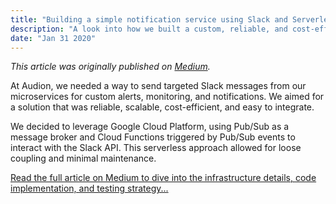```yaml
---
title: "Building a simple notification service using Slack and Serverless infrastructure"
description: "A look into how we built a custom, reliable, and cost-efficient notification system using Google Pub/Sub, Cloud Functions, and Slack at Audion."
date: "Jan 31 2020"
---
```


*This article was originally published on [Medium](https://medium.com/audion-tech/building-a-simple-notification-service-using-slack-and-serverless-infrastructure-64eeba514da0).*

At Audion, we needed a way to send targeted Slack messages from our microservices for custom alerts, monitoring, and notifications. We aimed for a solution that was reliable, scalable, cost-efficient, and easy to integrate.

We decided to leverage Google Cloud Platform, using Pub/Sub as a message broker and Cloud Functions triggered by Pub/Sub events to interact with the Slack API. This serverless approach allowed for loose coupling and minimal maintenance.

[Read the full article on Medium to dive into the infrastructure details, code implementation, and testing strategy...](https://medium.com/audion-tech/building-a-simple-notification-service-using-slack-and-serverless-infrastructure-64eeba514da0)
